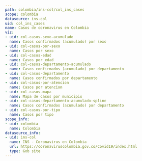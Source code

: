 ```yaml
---
path: colombia/ins-col/col_ins_cases
scope: colombia
datasource: ins-col
uid: col_ins_cases
name: Casos de coronavirus en Colombia
viz:
- uid: col-casos-sexo-acumulado
  name: Casos confirmados (acumulado) por sexo
- uid: col-casos-por-sexo
  name: Casos por sexo
- uid: col-casos-edad
  name: Casos por edad
- uid: col-casos-departamento-acumulado
  name: Casos confirmados (acumulado) por departamento
- uid: col-casos-departamento
  name: Casos confirmados por departamento
- uid: col-casos-por-atencion
  name: Casos por atencion
- uid: col-casos-mapa
  name: Mapa de casos por municipio
- uid: col-casos-departamento-acumulado-spline
  name: Casos confirmados (acumulado) por departamento
- uid: col-casos-por-tipo
  name: Casos por tipo
scope_info:
- uid: colombia
  name: Colombia
datasource_info:
- uid: ins-col
  name: INS - Coronavirus en Colombia
  url: https://coronaviruscolombia.gov.co/Covid19/index.html
  type: Gob site
---
```


